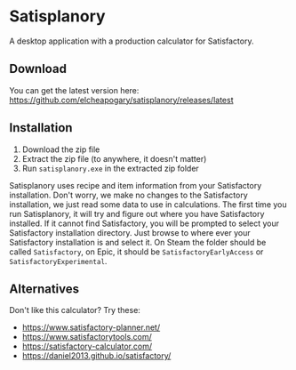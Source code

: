 # Satisplanory

A desktop application with a production calculator for Satisfactory.

## Download

You can get the latest version here: https://github.com/elcheapogary/satisplanory/releases/latest

## Installation

1. Download the zip file
2. Extract the zip file (to anywhere, it doesn't matter)
3. Run `satisplanory.exe` in the extracted zip folder

Satisplanory uses recipe and item information from your Satisfactory installation. Don't worry, we make
no changes to the Satisfactory installation, we just read some data to use in calculations. The first time
you run Satisplanory, it will try and figure out where you have Satisfactory installed. If it cannot find
Satisfactory, you will be prompted to select your Satisfactory installation directory. Just browse to where
ever your Satisfactory installation is and select it. On Steam the folder should be called `Satisfactory`,
on Epic, it should be `SatisfactoryEarlyAccess` or `SatisfactoryExperimental`.

## Alternatives

Don't like this calculator? Try these:

- https://www.satisfactory-planner.net/
- https://www.satisfactorytools.com/
- https://satisfactory-calculator.com/
- https://daniel2013.github.io/satisfactory/
